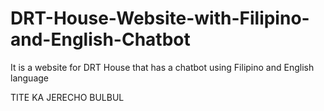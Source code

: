 # DRT-House-Website-with-Filipino-and-English-Chatbot
It is a website for DRT House that has a chatbot using Filipino and English language

TITE KA JERECHO BULBUL

